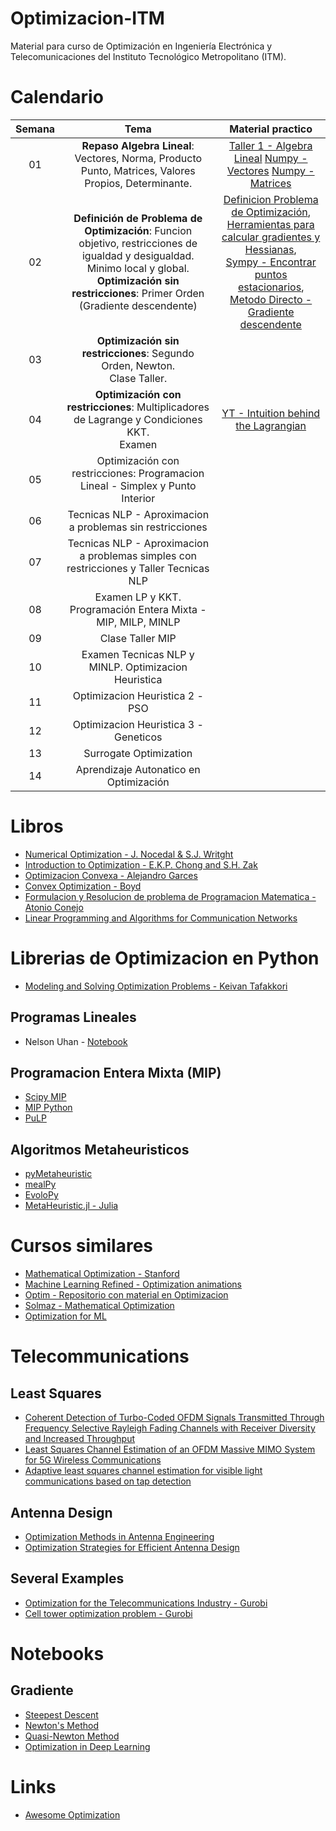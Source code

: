 # Optimizacion-ITM
Material para curso de Optimización en Ingeniería Electrónica y Telecomunicaciones del Instituto Tecnológico Metropolitano (ITM).

# Calendario
| Semana |                             Tema                              |                  Material practico |
| :-----------: | :--------------------------------------------------------------: |:----------------------------------------------------------------------------------------------------------------------------: | 
|      01       |  **Repaso Algebra Lineal**: Vectores, Norma, Producto Punto, Matrices, Valores Propios, Determinante.   |    [Taller 1 - Algebra Lineal](https://github.com/cgl-itm/Optimizacion-ITM/blob/main/Talleres/1_Taller_Algebra_Lineal.pdf) [Numpy - Vectores](https://github.com/cgl-itm/Optimizacion-ITM/blob/main/notebooks/00_Matrices_Numpy.ipynb) [Numpy - Matrices](https://github.com/cgl-itm/Optimizacion-ITM/blob/main/notebooks/00_Vectores_Numpy.ipynb)         | 
|      02       |  **Definición de Problema de Optimización**: Funcion objetivo, restricciones de igualdad y desigualdad. Minimo local y global. <br> **Optimización sin restricciones**: Primer Orden (Gradiente descendente)    | [Definicion Problema de Optimización](https://github.com/cgl-itm/Optimizacion-ITM/blob/main/notebooks/01_FomulacionMatematica.ipynb), <br> [Herramientas para calcular gradientes y Hessianas](https://github.com/cgl-itm/Optimizacion-ITM/blob/main/notebooks/02_Graficas_Calculos.ipynb),<br> [Sympy - Encontrar puntos estacionarios](https://github.com/cgl-itm/Optimizacion-ITM/blob/main/notebooks/03_SymPy_GradienteHessiana.ipynb), <br> [Metodo Directo - Gradiente descendente](https://github.com/cgl-itm/Optimizacion-ITM/blob/main/notebooks/04_MetodosDirectos_Gradientes.ipynb) |
|      03       |  **Optimización sin restricciones**: Segundo Orden, Newton. <br> Clase Taller. |      | 
|      04       |  **Optimización con restricciones**: Multiplicadores de Lagrange y Condiciones KKT. <br> Examen   |  [YT - Intuition behind the Lagrangian](https://www.youtube.com/watch?v=GR4ff0dTLTw)    | 
|      05       |  Optimización con restricciones: Programacion Lineal - Simplex  y Punto Interior|      | 
|      06       |  Tecnicas NLP - Aproximacion a problemas sin restricciones  |      | 
|      07       |  Tecnicas NLP - Aproximacion a problemas simples con restricciones y Taller Tecnicas NLP |      | 
|      08       |  Examen LP y KKT. Programación Entera Mixta - MIP, MILP, MINLP  |      | 
|      09       | Clase Taller  MIP  |      | 
|      10       |  Examen Tecnicas NLP y MINLP. Optimizacion Heuristica  |      | 
|      11       |  Optimizacion Heuristica 2 - PSO |      | 
|      12       |  Optimizacion Heuristica 3 - Geneticos |      | 
|      13       |  Surrogate Optimization |      | 
|      14       |  Aprendizaje Autonatico en Optimización |      | 

# Libros
* [Numerical Optimization - J. Nocedal & S.J. Writght](https://link.springer.com/content/pdf/10.1007/978-0-387-40065-5.pdf)
* [Introduction to Optimization - E.K.P. Chong and S.H. Zak](https://github.com/benjamincrom/optimization/blob/master/An%20Introduction%20to%20Optimization-%20E.%20Chong%2C%20S.%20Zak.pdf)
* [Optimizacion Convexa - Alejandro Garces](https://repositorio.utp.edu.co/bitstreams/4c8af0a3-0988-450c-9618-0bb9d8a04a27/download)
* [Convex Optimization - Boyd](https://web.stanford.edu/~boyd/cvxbook/)
* [Formulacion y Resolucion de problema de Programacion Matematica - Atonio Conejo](https://eco.mdp.edu.ar/cendocu/repositorio/00216.pdf)
* [Linear Programming and Algorithms for Communication Networks](http://ndl.ethernet.edu.et/bitstream/123456789/33961/1/5.pdf.pdf)

# Librerias de Optimizacion en Python
* [Modeling and Solving Optimization Problems - Keivan Tafakkori](https://www.supplychaindataanalytics.com/modeling-and-solving-optimization-problems-in-python/)

## Programas Lineales
* Nelson Uhan - [Notebook](https://github.com/nelsonuhan/simplex)

## Programacion Entera Mixta (MIP)
* [Scipy MIP](https://docs.scipy.org/doc/scipy/reference/generated/scipy.optimize.milp.html)
* [MIP Python](https://python-mip.readthedocs.io/en/latest/examples.html)
* [PuLP](https://coin-or.github.io/pulp/CaseStudies/index.html)

## Algoritmos Metaheuristicos
* [pyMetaheuristic](https://github.com/Valdecy/pyMetaheuristic)
* [mealPy](https://github.com/thieu1995/mealpy)
* [EvoloPy](https://github.com/7ossam81/EvoloPy)
* [MetaHeuristic.jl - Julia](https://github.com/jmejia8/Metaheuristics.jl)
  
# Cursos similares
* [Mathematical Optimization - Stanford](https://web.stanford.edu/group/sisl/k12/optimization/#!index.md) 
* [Machine Learning Refined - Optimization animations](https://github.com/jermwatt/machine_learning_refined) 
* [Optim - Repositorio con material en Optimizacion](https://github.com/MerkulovDaniil/optim/tree/master)
* [Solmaz - Mathematical Optimization](https://solmaz.eng.uci.edu/Teaching/mae206.html)
* [Optimization for ML](https://www.lamsade.dauphine.fr/%7Ecroyer/teachOID.html)

# Telecommunications
## Least Squares 
* [Coherent Detection of Turbo-Coded OFDM Signals Transmitted Through Frequency Selective Rayleigh Fading Channels with Receiver Diversity and Increased Throughput](https://link.springer.com/article/10.1007/s11277-015-2303-8)
* [Least Squares Channel Estimation of an OFDM Massive MIMO System for 5G Wireless Communications](https://link.springer.com/chapter/10.1007/978-3-030-21009-0_43)
* [Adaptive least squares channel estimation for visible light communications based on tap detection](https://www.sciencedirect.com/science/article/pii/S0030401820302534)
  
## Antenna Design
* [Optimization Methods in Antenna Engineering
](https://link.springer.com/referenceworkentry/10.1007/978-981-4560-44-3_15)
* [Optimization Strategies for Efficient Antenna Design](https://link.springer.com/chapter/10.1007/978-3-030-51260-6_18)

## Several Examples
* [Optimization for the Telecommunications Industry -  Gurobi](https://www.gurobi.com/industry/optimization-for-the-telecommunications-industry/) <br>
* [Cell tower optimization problem - Gurobi](https://www.gurobi.com/jupyter_models/cell-tower-coverage-problem/)

# Notebooks
## Gradiente
* [Steepest Descent](https://github.com/mkozturk/notebooks/blob/master/Rosenbrock%2C%20steepest%20descent.ipynb)
* [Newton's Method](https://github.com/mkozturk/notebooks/blob/master/Rosenbrock%2C%20Newton's%20method.ipynb) 
* [Quasi-Newton Method](https://github.com/mkozturk/notebooks/blob/master/Rosenbrock%2C%20quasi-Newton%20methods.ipynb) 
* [Optimization in Deep Learning](https://artemoppermann.com/optimization-in-deep-learning-adagrad-rmsprop-adam/)
# Links
* [Awesome Optimization](https://github.com/ebrahimpichka/awesome-optimization?tab=readme-ov-file#video-lectures-and-courses)
